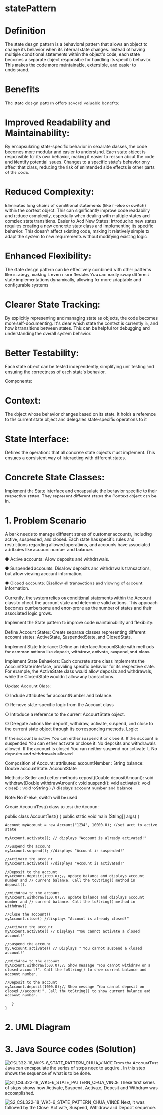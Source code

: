 # statePattern

# Definition

The state design pattern is a behavioral pattern that allows an object to change its behavior when its internal state changes. Instead of having multiple conditional statements within the object's code, each state becomes a separate object responsible for handling its specific behavior. This makes the code more maintainable, extensible, and easier to understand.

# Benefits

The state design pattern offers several valuable benefits:

# Improved Readability and Maintainability:
By encapsulating state-specific behavior in separate classes, the code becomes more modular and easier to   understand. Each state object is responsible for its own behavior, making it easier to reason about the code and identify potential issues.
Changes to a specific state's behavior only affect that class, reducing the risk of unintended side effects in other parts of the code.

# Reduced Complexity:
Eliminates long chains of conditional statements (like if-else or switch) within the context object. This can significantly improve code readability and reduce complexity, especially when dealing with multiple states and complex state transitions.
Easier to Add New States:
Introducing new states requires creating a new concrete state class and implementing its specific behavior. This doesn't affect existing code, making it relatively simple to adapt the system to new requirements without modifying existing logic.

# Enhanced Flexibility:
The state design pattern can be effectively combined with other patterns like strategy, making it even more flexible. You can easily swap different state implementations dynamically, allowing for more adaptable and configurable systems.

# Clearer State Tracking:
By explicitly representing and managing state as objects, the code becomes more self-documenting. It's clear which state the context is currently in, and how it transitions between states. This can be helpful for debugging and understanding the overall system behavior.

# Better Testability:
Each state object can be tested independently, simplifying unit testing and ensuring the correctness of each state's behavior.

Components:

# Context: 
The object whose behavior changes based on its state. It holds a reference to the current state object and delegates state-specific operations to it.

# State Interface: 
Defines the operations that all concrete state objects must implement. This ensures a consistent way of interacting with different states.

# Concrete State Classes: 
Implement the State interface and encapsulate the behavior specific to their respective states. They represent different states the Context object can be in.

# 1. Problem Scenario

A bank needs to manage different states of customer accounts, including active, suspended, and closed. Each state has specific rules and restrictions regarding allowed operations, and accounts have associated attributes like account number and balance.

● Active accounts: Allow deposits and withdrawals.

● Suspended accounts: Disallow deposits and withdrawals transactions, but allow viewing account information.

● Closed accounts: Disallow all transactions and viewing of account information.

Currently, the system relies on conditional statements within the Account class to check the account state and determine valid actions. This approach becomes cumbersome and error-prone as the number of states and their associated logic grows.

Implement the State pattern to improve code maintainability and flexibility:

Define Account States: Create separate classes representing different account states: ActiveState, SuspendedState, and ClosedState.

Implement State Interface: Define an interface AccountState with methods for common actions like deposit, withdraw, activate, suspend, and close.

Implement State Behaviors: Each concrete state class implements the AccountState interface, providing specific behavior for its respective state. For example, the ActiveState class would allow deposits and withdrawals, while the ClosedState wouldn't allow any transactions.

Update Account Class:

○ Include attributes for accountNumber and balance.

○ Remove state-specific logic from the Account class.

○ Introduce a reference to the current AccountState object.

○ Delegate actions like deposit, withdraw, activate, suspend, and close to the current state object through its corresponding methods.
Logic:

If the account is active
    You can either suspend it or close it.
If the account is suspended
    You can either activate or close it.
     No deposits and withdrawals allowed.
If the account is closed
     You can neither suspend nor activate it.
      No deposits and withdrawals allowed.


Composition of Account:
attributes:
accountNumber : String
balance:  Double
accountState:  AccountState

Methods:
Setter and getter methods
deposit(Double depositAmount): void
withdraw(Double withdrawAmount): void
suspend(): void
activate(): void
close() : void
toString()   // displays account number and balance

Note:  No if-else, switch will be used

Create AccountTest() class to test the Account:


public class AccountTest()
{
  public static void main (String[] args)
  {
  
    Account myAccount = new Account("1234", 10000.0); //set acct to active state
    
    myAccount.activate(); // displays "Account is already activated!"

    //Suspend the account
    myAccount.suspend(); //displays "Account is suspended!"

    //Activate the account
    myAccount.activate() //displays "Account is activated!"

    //Deposit to the account
    myAccount.deposit(1000.0);// update balance and displays account number and // current balance. Call the toString() method in deposit().

    //Withdraw to the account
    myAccount.withdraw(100.0);// update balance and displays account number and // current balance. Call the toString() method in withdraw().

    //Close the account()
    myAccount.close() //displays "Account is already closed!"

    //Activate the account
    myAccount.activate() // Displays "You cannot activate a closed account!"

    //Suspend the account
    my.Account.activate() // Displays " You cannot suspend a closed account!"

    //Withdraw to the account
    myAccount.withdraw(500.0);// Show message "You cannot withdraw on a closed account!". Call the toString() to show current balance and account number.

    //Deposit to the account
    myAccount.deposit(1000.0);// Show message "You cannot deposit on closed //account!". Call the toString() to show current balance and account number.

       }
    }



# 2. UML Diagram





# 3. Java Source codes (Solution)

![CSL322-18_WK5-6_STATE_PATTERN_CHUA_VINCE](https://github.com/VinceTedChua/statePattern/assets/142372312/f7e006e5-c58f-4a49-99b6-c00d4049049a)
From the AccountTest Java can encapsulate the series of steps need to acquire.. In this step shows the sequence of what is to be done.


![S1_CSL322-18_WK5-6_STATE_PATTERN_CHUA_VINCE](https://github.com/VinceTedChua/statePattern/assets/142372312/46bc2520-86ab-4f30-9cd4-e36f1502b103)
These first series of steps shows how Activate, Suspend, Activate, Deposit and Withdraw was accomplished.


![S2_CSL322-18_WK5-6_STATE_PATTERN_CHUA_VINCE](https://github.com/VinceTedChua/statePattern/assets/142372312/c50d658e-f6f2-4774-b325-a32018a40cd7)
Next, it was followed by the Close, Activate, Suspend, Withdraw and Deposit sequence.


